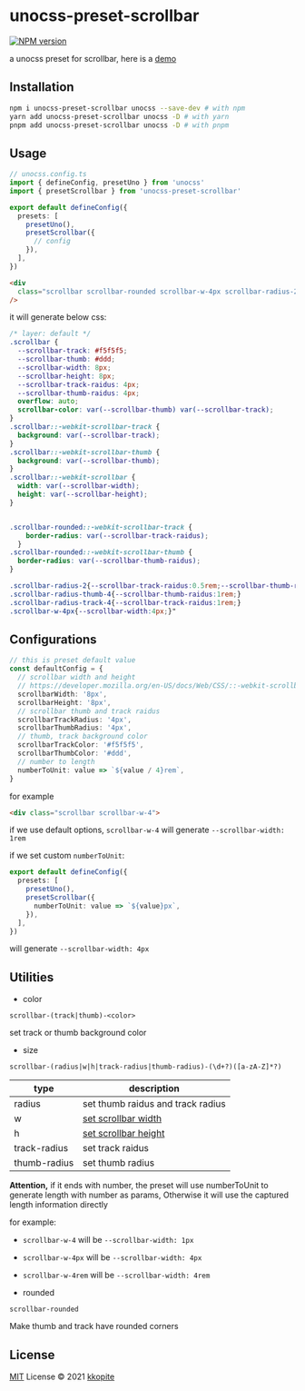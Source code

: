 # unocss-preset-scrollbar

[![NPM version](https://img.shields.io/npm/v/unocss-preset-scrollbar?color=a1b858&label=)](https://www.npmjs.com/package/unocss-preset-scrollbar)

a unocss preset for scrollbar, here is a [demo](https://stackblitz.com/edit/vitejs-vite-gyun7j?file=src/components/HelloWorld.vue)

## Installation

```bash
npm i unocss-preset-scrollbar unocss --save-dev # with npm
yarn add unocss-preset-scrollbar unocss -D # with yarn
pnpm add unocss-preset-scrollbar unocss -D # with pnpm
```

## Usage

```ts
// unocss.config.ts
import { defineConfig, presetUno } from 'unocss'
import { presetScrollbar } from 'unocss-preset-scrollbar'

export default defineConfig({
  presets: [
    presetUno(),
    presetScrollbar({
      // config
    }),
  ],
})
```

```html
<div 
  class="scrollbar scrollbar-rounded scrollbar-w-4px scrollbar-radius-2 scrollbar-radius-track-4 scrollbar-radius-thumb-4"
/>
```

it will generate below css:

```css
/* layer: default */      
.scrollbar {
  --scrollbar-track: #f5f5f5;
  --scrollbar-thumb: #ddd;
  --scrollbar-width: 8px;
  --scrollbar-height: 8px;
  --scrollbar-track-raidus: 4px;
  --scrollbar-thumb-raidus: 4px;
  overflow: auto;
  scrollbar-color: var(--scrollbar-thumb) var(--scrollbar-track);
}
.scrollbar::-webkit-scrollbar-track {
  background: var(--scrollbar-track);
}
.scrollbar::-webkit-scrollbar-thumb {
  background: var(--scrollbar-thumb);
}
.scrollbar::-webkit-scrollbar {
  width: var(--scrollbar-width);
  height: var(--scrollbar-height);
}


.scrollbar-rounded::-webkit-scrollbar-track {
    border-radius: var(--scrollbar-track-raidus);
  }
.scrollbar-rounded::-webkit-scrollbar-thumb {
  border-radius: var(--scrollbar-thumb-raidus);
}

.scrollbar-radius-2{--scrollbar-track-raidus:0.5rem;--scrollbar-thumb-raidus:0.5rem;}
.scrollbar-radius-thumb-4{--scrollbar-thumb-raidus:1rem;}
.scrollbar-radius-track-4{--scrollbar-track-raidus:1rem;}
.scrollbar-w-4px{--scrollbar-width:4px;}"
```

## Configurations

```ts
// this is preset default value
const defaultConfig = {
  // scrollbar width and height
  // https://developer.mozilla.org/en-US/docs/Web/CSS/::-webkit-scrollbar
  scrollbarWidth: '8px',
  scrollbarHeight: '8px',
  // scrollbar thumb and track raidus
  scrollbarTrackRadius: '4px',
  scrollbarThumbRadius: '4px',
  // thumb, track background color
  scrollbarTrackColor: '#f5f5f5',
  scrollbarThumbColor: '#ddd',
  // number to length
  numberToUnit: value => `${value / 4}rem`,
}
```

for example

```html
<div class="scrollbar scrollbar-w-4">
```

if we use default options, `scrollbar-w-4` will generate `--scrollbar-width: 1rem`

if we set custom `numberToUnit`:

```ts
export default defineConfig({
  presets: [
    presetUno(),
    presetScrollbar({
      numberToUnit: value => `${value}px`,
    }),
  ],
})
```

will generate `--scrollbar-width: 4px`

## Utilities

- color

`scrollbar-(track|thumb)-<color>`

set track or thumb background color

- size

`scrollbar-(radius|w|h|track-radius|thumb-radius)-(\d+?)([a-zA-Z]*?)`

|type|description|
|--|--|
|radius|set thumb raidus and track radius|
|w|[set scrollbar width](https://developer.mozilla.org/en-US/docs/Web/CSS/::-webkit-scrollbar)|
|h|[set scrollbar height](https://developer.mozilla.org/en-US/docs/Web/CSS/::-webkit-scrollbar)|
|track-radius|set track raidus|
|thumb-radius|set thumb radius|

**Attention,** if it ends with number, the preset will use numberToUnit to generate length with number as params, Otherwise it will use the captured length information directly

for example:

- `scrollbar-w-4` will be `--scrollbar-width: 1px`
- `scrollbar-w-4px` will be `--scrollbar-width: 4px`
- `scrollbar-w-4rem` will be `--scrollbar-width: 4rem`

- rounded

`scrollbar-rounded`

Make thumb and track have rounded corners

## License

[MIT](./LICENSE) License © 2021 [kkopite](https://github.com/action-hong)
